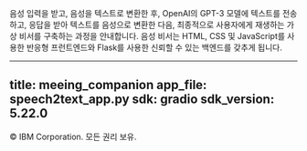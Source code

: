 음성 입력을 받고, 음성을 텍스트로 변환한 후, OpenAI의 GPT-3 모델에 텍스트를 전송하고, 응답을 받아 텍스트를 음성으로 변환한 다음, 최종적으로 사용자에게 재생하는 가상 비서를 구축하는 과정을 안내합니다. 음성 비서는 HTML, CSS 및 JavaScript를 사용한 반응형 프런트엔드와 Flask를 사용한 신뢰할 수 있는 백엔드를 갖추게 됩니다.

---
title: meeing_companion
app_file: speech2text_app.py
sdk: gradio
sdk_version: 5.22.0
---
© IBM Corporation. 모든 권리 보유.
